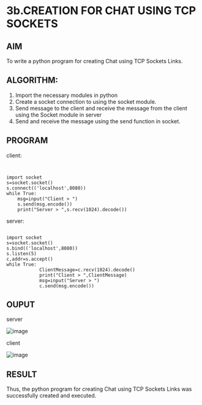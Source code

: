 # 3b.CREATION FOR CHAT USING TCP SOCKETS
## AIM
To write a python program for creating Chat using TCP Sockets Links.
## ALGORITHM:
1. Import the necessary modules in python
2. Create a socket connection to using the socket module.
3. Send message to the client and receive the message from the client using the Socket module in
 server
4. Send and receive the message using the send function in socket.
## PROGRAM
client:
```
 
 
import socket 
s=socket.socket() 
s.connect(('localhost',8080)) 
while True: 
    msg=input("Client > ") 
    s.send(msg.encode()) 
    print("Server > ",s.recv(1024).decode()) 
```
server:
```
 
import socket 
s=socket.socket() 
s.bind(('localhost',8080)) 
s.listen(5) 
c,addr=s.accept() 
while True: 
            ClientMessage=c.recv(1024).decode() 
            print("Client > ",ClientMessage) 
            msg=input("Server > ") 
            c.send(msg.encode())
```

## OUPUT
server


![image](https://github.com/Priyanghaofficial/3b_CHAT_USING_TCP_SOCKETS/assets/147121154/74b5503f-6551-4c3b-9f20-2a6005f5a4a0)

client


![image](https://github.com/Priyanghaofficial/3b_CHAT_USING_TCP_SOCKETS/assets/147121154/2b2650cb-7e5d-46ad-b2b2-8fc4a1cc8d44)


## RESULT
Thus, the python program for creating Chat using TCP Sockets Links was successfully 
created and executed.
